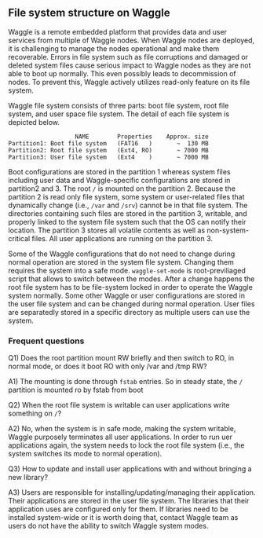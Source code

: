 ## File system structure on Waggle

Waggle is a remote embedded platform that provides data and user services from multiple of Waggle nodes. When Waggle nodes are deployed, it is challenging to manage the nodes operational and make them recoverable. Errors in file system such as file corruptions and damaged or deleted system files cause serious impact to Waggle nodes as they are not able to boot up normally. This even possibly leads to decommission of nodes. To prevent this, Waggle actively utilizes read-only feature on its file system.

Waggle file system consists of three parts: boot file system, root file system, and user space file system. The detail of each file system is depicted below.

```
                   NAME        Properties    Approx. size
Partition1: Boot file system   (FAT16   )       ~  130 MB
Partition2: Root file system   (Ext4, RO)       ~ 7000 MB
Partition3: User file system   (Ext4    )       ~ 7000 MB
```

Boot configurations are stored in the partition 1 whereas system files including user data and Waggle-specific configurations are stored in partition2 and 3. The root `/` is mounted on the partition 2. Because the partition 2 is read only file system, some system or user-related files that dynamically change (i.e., `/var` and `/srv`) cannot be in that file system. The directories containing such files are stored in the partition 3, writable, and properly linked to the system file system such that the OS can notify their location. The partition 3 stores all volatile contents as well as non-system-critical files. All user applications are running on the partition 3.

Some of the Waggle configurations that do not need to change during normal operation are stored in the system file system. Changing them requires the system into a safe mode. `waggle-set-mode` is root-previliaged script that allows to switch between the modes. After a change happens the root file system has to be file-system locked in order to operate the Waggle system normally. Some other Waggle or user configurations are stored in the user file system and can be changed during normal operation. User files are separatedly stored in a specific directory as multiple users can use the system.

### Frequent questions

Q1) Does the root partition mount RW briefly and then switch to RO, in normal mode, or does it boot RO with only /var and /tmp RW?

A1) The mounting is done through `fstab` entries. So in steady state, the `/` partition is mounted ro by fstab from boot

Q2) When the root file system is writable can user applications write something on `/`?

A2) No, when the system is in safe mode, making the system writable, Waggle purposely terminates all user applications. In order to run uer applications again, the system needs to lock the root file system (i.e., the system switches its mode to normal operation).

Q3) How to update and install user applications with and without bringing a new library?

A3) Users are responsible for installing/updating/managing their application. Their applications are stored in the user file system. The libraries that their application uses are configured only for them. If libraries need to be installed system-wide or it is worth doing that, contact Waggle team as users do not have the ability to switch Waggle system modes.
